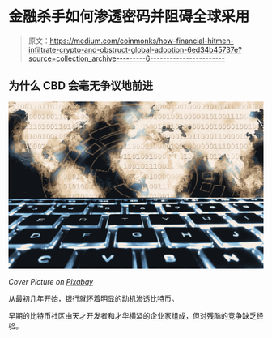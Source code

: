 # 金融杀手如何渗透密码并阻碍全球采用

> 原文：<https://medium.com/coinmonks/how-financial-hitmen-infiltrate-crypto-and-obstruct-global-adoption-6ed34b45737e?source=collection_archive---------6----------------------->

## 为什么 CBD 会毫无争议地前进

![](img/ca7bd4a3e86907a2ac72dcad7cc774d7.png)

*Cover Picture on* [*Pixabay*](https://pixabay.com/photos/ransomware-cyber-crime-security-2320793/)

从最初几年开始，银行就怀着明显的动机渗透比特币。

早期的比特币社区由天才开发者和才华横溢的企业家组成，但对残酷的竞争缺乏经验。